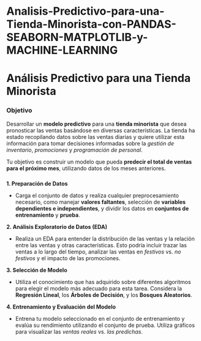 # Analisis-Predictivo-para-una-Tienda-Minorista-con-PANDAS-SEABORN-MATPLOTLIB-y-MACHINE-LEARNING

# Análisis Predictivo para una Tienda Minorista

### Objetivo
Desarrollar un **modelo predictivo** para una **tienda minorista** que desea pronosticar las ventas basándose en diversas características. La tienda ha estado recopilando datos sobre las ventas diarias y quiere utilizar esta información para tomar decisiones informadas sobre la *gestión de inventario*, *promociones* y *programación de personal*.

Tu objetivo es construir un modelo que pueda **predecir el total de ventas para el próximo mes**, utilizando datos de los meses anteriores.

### 
**1. Preparación de Datos**
- Carga el conjunto de datos y realiza cualquier preprocesamiento necesario, como manejar **valores faltantes**, selección de **variables dependientes e independientes**, y dividir los datos en **conjuntos de entrenamiento** y **prueba**.


**2. Análisis Exploratorio de Datos (EDA)**
- Realiza un EDA para entender la distribución de las ventas y la relación entre las ventas y otras características. Esto podría incluir trazar las ventas a lo largo del tiempo, analizar las ventas en *festivos* vs. *no festivos* y el impacto de las promociones.

**3. Selección de Modelo**
- Utiliza el conocimiento que has adquirido sobre diferentes algoritmos para elegir el modelo más adecuado para esta tarea. Considera la **Regresión Lineal**, los **Árboles de Decisión**, y los **Bosques Aleatorios**.

**4. Entrenamiento y Evaluación del Modelo**
- Entrena tu modelo seleccionado en el conjunto de entrenamiento y evalúa su rendimiento utilizando el conjunto de prueba. Utiliza gráficos para visualizar las *ventas reales* vs. *las predichas*.
